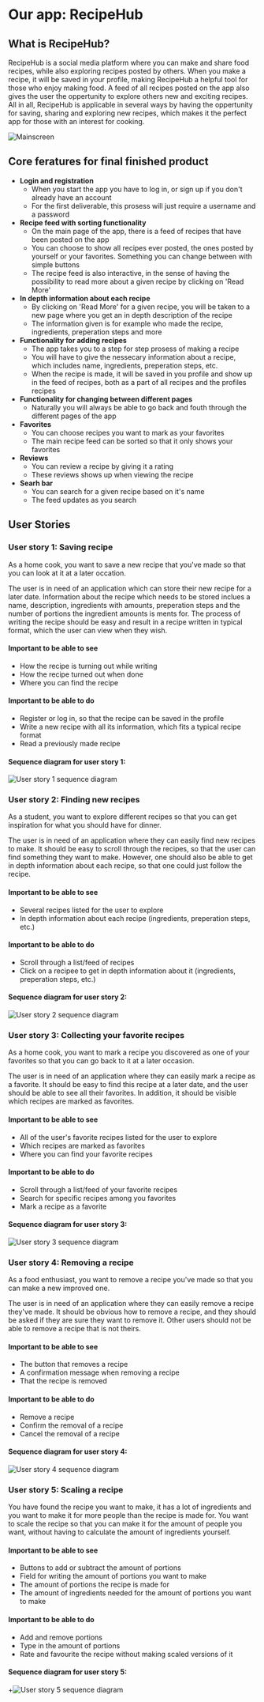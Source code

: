 # Our app: RecipeHub

## What is RecipeHub?

RecipeHub is a social media platform where you can make and share food recipes, while also exploring recipes posted by others. When you make a recipe, it will be saved in your profile, making RecipeHub a helpful tool for those who enjoy making food. A feed of all recipes posted on the app also gives the user the oppertunity to explore others new and exciting recipes. All in all, RecipeHub is applicable in several ways by having the oppertunity for saving, sharing and exploring new recipes, which makes it the perfect app for those with an interest for cooking.

![Mainscreen](https://i.imgur.com/Ojy8xZQ.png)

## Core feratures for final finished product

- **Login and registration**
  - When you start the app you have to log in, or sign up if you don't already have an account
  - For the first deliverable, this prosess will just require a username and a password
- **Recipe feed with sorting functionality**
  - On the main page of the app, there is a feed of recipes that have been posted on the app
  - You can choose to show all recipes ever posted, the ones posted by yourself or your favorites. Something you can change between with simple buttons
  - The recipe feed is also interactive, in the sense of having the possibility to read more about a given recipe by clicking on 'Read More'
- **In depth information about each recipe**
  - By clicking on 'Read More' for a given recipe, you will be taken to a new page where you get an in depth description of the recipe
  - The information given is for example who made the recipe, ingredients, preperation steps and more
- **Functionality for adding recipes**
  - The app takes you to a step for step prosess of making a recipe
  - You will have to give the nessecary information about a recipe, which includes name, ingredients, preperation steps, etc.
  - When the recipe is made, it will be saved in you profile and show up in the feed of recipes, both as a part of all recipes and the profiles recipes
- **Functionality for changing between different pages**
  - Naturally you will always be able to go back and fouth through the different pages of the app
- **Favorites**
  - You can choose recipes you want to mark as your favorites
  - The main recipe feed can be sorted so that it only shows your favorites
- **Reviews**
  - You can review a recipe by giving it a rating
  - These reviews shows up when viewing the recipe
- **Searh bar**
  - You can search for a given recipe based on it's name
  - The feed updates as you search

## User Stories

### User story 1: Saving recipe

As a home cook, you want to save a new recipe that you've made so that you can look at it at a later occation.

The user is in need of an application which can store their new recipe for a later date. Information about the recipe which needs to be stored inclues a name, description, ingredients with amounts, preperation steps and the number of portions the ingredient amounts is ments for. The process of writing the recipe should be easy and result in a recipe written in typical format, which the user can view when they wish.


#### Important to be able to see

- How the recipe is turning out while writing
- How the recipe turned out when done
- Where you can find the recipe

#### Important to be able to do

- Register or log in, so that the recipe can be saved in the profile
- Write a new recipe with all its information, which fits a typical recipe format
- Read a previously made recipe


#### Sequence diagram for user story 1: 
![User story 1 sequence diagram](https://i.imgur.com/770zMrO.png)


### User story 2: Finding new recipes

As a student, you want to explore different recipes so that you can get inspiration for what you should have for dinner.

The user is in need of an application where they can easily find new recipes to make. It should be easy to scroll through the recipes, so that the user can find something they want to make. However, one should also be able to get in depth information about each recipe, so that one could just follow the recipe.


#### Important to be able to see

- Several recipes listed for the user to explore
- In depth information about each recipe (ingredients, preperation steps, etc.)

#### Important to be able to do

- Scroll through a list/feed of recipes
- Click on a recipee to get in depth information about it (ingredients, preperation steps, etc.)


#### Sequence diagram for user story 2: 
![User story 2 sequence diagram](https://i.imgur.com/ifausrt.png)



### User story 3: Collecting your favorite recipes

As a home cook, you want to mark a recipe you discovered as one of your favorites so that you can go back to it at a later occasion.

The user is in need of an application where they can easily mark a recipe as a favorite. It should be easy to find this recipe at a later date, and the user should be able to see all their favorites. In addition, it should be visible which recipes are marked as favorites.


#### Important to be able to see

- All of the user's favorite recipes listed for the user to explore
- Which recipes are marked as favorites
- Where you can find your favorite recipes

#### Important to be able to do

- Scroll through a list/feed of your favorite recipes
- Search for specific recipes among you favorites
- Mark a recipe as a favorite



#### Sequence diagram for user story 3: 
![User story 3 sequence diagram](https://i.imgur.com/dXIv6rc.png)


### User story 4: Removing a recipe

As a food enthusiast, you want to remove a recipe you've made so that you can make a new improved one.

The user is in need of an application where they can easily remove a recipe they've made. It should be obvious how to remove a recipe, and they should be asked if they are sure they want to remove it. Other users should not be able to remove a recipe that is not theirs.

#### Important to be able to see

- The button that removes a recipe
- A confirmation message when removing a recipe
- That the recipe is removed

#### Important to be able to do

- Remove a recipe
- Confirm the removal of a recipe
- Cancel the removal of a recipe


#### Sequence diagram for user story 4: 
![User story 4 sequence diagram](https://i.imgur.com/SrmVIpg.png)


### User story 5: Scaling a recipe

You have found the recipe you want to make, it has a lot of ingredients and you want to make it for more people than the recipe is made for. You want to scale the recipe so that you can make it for the amount of people you want, without having to calculate the amount of ingredients yourself.

#### Important to be able to see

- Buttons to add or subtract the amount of portions
- Field for writing the amount of portions you want to make
- The amount of portions the recipe is made for
- The amount of ingredients needed for the amount of portions you want to make

#### Important to be able to do

- Add and remove portions
- Type in the amount of portions
- Rate and favourite the recipe without making scaled versions of it

#### Sequence diagram for user story 5: 
+![User story 5 sequence diagram](https://i.imgur.com/t3QXj1S.png)
